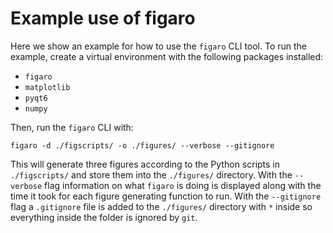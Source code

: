 # Example use of figaro

Here we show an example for how to use the `figaro` CLI tool. To run the example, create a virtual environment with the following packages installed:

- `figaro`
- `matplotlib`
- `pyqt6`
- `numpy`

Then, run the `figaro` CLI with:

```{bash}
figaro -d ./figscripts/ -o ./figures/ --verbose --gitignore
```

This will generate three figures according to the Python scripts in `./figscripts/` and store them into the `./figures/` directory. 
With the `--verbose` flag information on what `figaro` is doing is displayed along with the time it took for each figure generating
function to run. With the `--gitignore` flag a `.gitignore` file is added to the `./figures/` directory with `*` inside so everything 
inside the folder is ignored by `git`.
